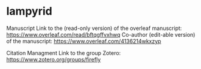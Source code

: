 # lampyrid
Manuscript
Link to the (read-only version) of the overleaf manuscript: https://www.overleaf.com/read/bftqgffvxhwq
Co-author (edit-able version) of the manuscript: https://www.overleaf.com/4136214wkxzyp

Citation Managment
Link to the group Zotero: https://www.zotero.org/groups/firefly
